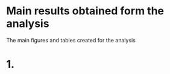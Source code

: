 # Main results obtained form the analysis
The main figures and tables created for the analysis

# 1.
